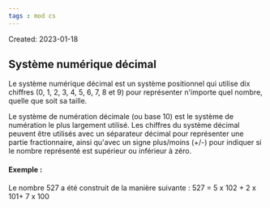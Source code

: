 ```yaml
---
tags : mod cs
---
```

Created: 2023-01-18

## Système numérique décimal

Le système numérique décimal est un système positionnel qui utilise dix chiffres
(0, 1, 2, 3, 4, 5, 6, 7, 8 et 9) pour représenter n'importe quel nombre, quelle que
soit sa taille.

Le système de numération décimale (ou base 10) est le système de numération le
plus largement utilisé.
Les chiffres du système décimal peuvent être utilisés avec un séparateur décimal
pour représenter une partie fractionnaire, ainsi qu'avec un signe plus/moins (+/-)
pour indiquer si le nombre représenté est supérieur ou inférieur à zéro.

#### Exemple :
Le nombre 527 a été construit de la manière suivante :
527 = 5 x 102 + 2 x 101+ 7 x 100